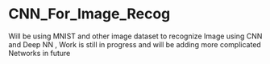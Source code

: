 # CNN_For_Image_Recog
Will be using MNIST and other image dataset to recognize Image using CNN and Deep NN , Work is still in progress and will be adding more complicated Networks in future 
